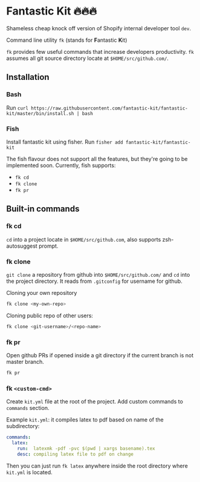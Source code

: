 # Fantastic Kit 🔥🔥🔥

Shameless cheap knock off version of Shopify internal developer tool `dev`.

Command line utility `fk` (stands for **F**antastic **K**it)

`fk` provides few useful commands that increase developers productivity. `fk` assumes all git source directory locate at `$HOME/src/github.com/`.

## Installation

### Bash

Run `curl https://raw.githubusercontent.com/fantastic-kit/fantastic-kit/master/bin/install.sh | bash`

### Fish

Install fantastic kit using fisher. Run `fisher add fantastic-kit/fantastic-kit`

The fish flavour does not support all the features, but they're going to be implemented soon. Currently, fish supports:

- `fk cd`
- `fk clone`
- `fk pr`

## Built-in commands

### fk cd

`cd` into a project locate in `$HOME/src/github.com`, also supports zsh-autosuggest prompt.

### fk clone

`git clone` a repository from github into `$HOME/src/github.com/` and `cd` into the project directory. It reads from `.gitconfig` for username for github.

Cloning your own repository

``` bash
fk clone <my-own-repo>
```

Cloning public repo of other users:

``` bash
fk clone <git-username>/<repo-name>
```

### fk pr

Open github PRs if opened inside a git directory if the current branch is not master branch.

``` bash
fk pr
```

### fk `<custom-cmd>`

Create `kit.yml` file at the root of the project. Add custom commands to `commands` section.

Example `kit.yml`: it compiles latex to pdf based on name of the subdirectory:

``` yaml
commands:
  latex:
    run:  latexmk -pdf -pvc $(pwd | xargs basename).tex
    desc: compiling latex file to pdf on change
```

Then you can just run `fk latex` anywhere inside the root directory where `kit.yml` is located.
